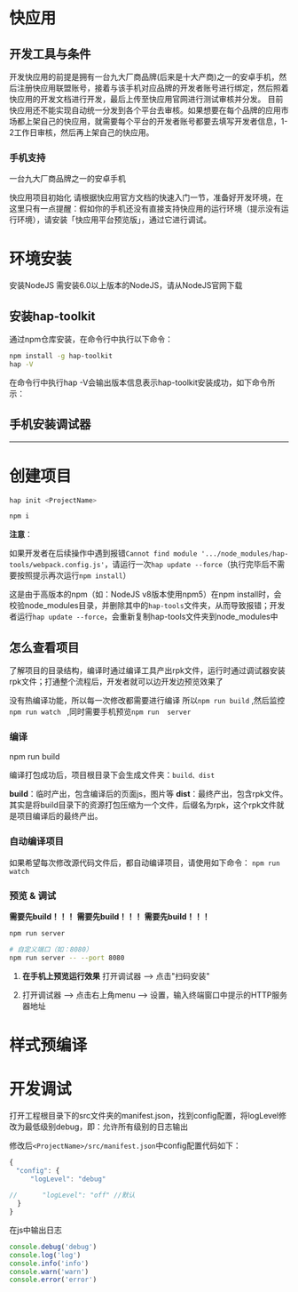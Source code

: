 # 快应用

## 开发工具与条件

开发快应用的前提是拥有一台九大厂商品牌(后来是十大产商)之一的安卓手机，然后注册快应用联盟账号，接着与该手机对应品牌的开发者账号进行绑定，然后照着快应用的开发文档进行开发，最后上传至快应用官网进行测试审核并分发。
目前快应用还不能实现自动统一分发到各个平台去审核。如果想要在每个品牌的应用市场都上架自己的快应用，就需要每个平台的开发者账号都要去填写开发者信息，1-2工作日审核，然后再上架自己的快应用。

### 手机支持
一台九大厂商品牌之一的安卓手机

快应用项目初始化
请根据快应用官方文档的快速入门一节，准备好开发环境，在这里只有一点提醒：假如你的手机还没有直接支持快应用的运行环境（提示没有运行环境），请安装「快应用平台预览版」，通过它进行调试。

# 环境安装
 安装NodeJS
需安装6.0以上版本的NodeJS，请从NodeJS官网下载

## 安装hap-toolkit
通过npm仓库安装，在命令行中执行以下命令：

```bash
npm install -g hap-toolkit
hap -V
```

在命令行中执行hap -V会输出版本信息表示hap-toolkit安装成功，如下命令所示：

## 手机安装调试器


-----------

# 创建项目

```bash
hap init <ProjectName>

npm i
```


**注意**：

如果开发者在后续操作中遇到报错`Cannot find module '.../node_modules/hap-tools/webpack.config.js'`，请运行一次`hap update --force`（执行完毕后不需要按照提示再次运行`npm install`）

这是由于高版本的npm（如：NodeJS v8版本使用npm5）在npm install时，会校验node_modules目录，并删除其中的`hap-tools`文件夹，从而导致报错；开发者运行`hap update --force`，会重新复制hap-tools文件夹到node_modules中

## 怎么查看项目
 
了解项目的目录结构，编译时通过编译工具产出rpk文件，运行时通过调试器安装rpk文件；打通整个流程后，开发者就可以边开发边预览效果了

没有热编译功能，所以每一次修改都需要进行编译
所以`npm run build` ,然后监控`npm run watch ` ,同时需要手机预览`npm run  server`

### 编译
 npm run build

 编译打包成功后，项目根目录下会生成文件夹：`build、dist`

**build**：临时产出，包含编译后的页面js，图片等
**dist**：最终产出，包含rpk文件。其实是将build目录下的资源打包压缩为一个文件，后缀名为rpk，这个rpk文件就是项目编译后的最终产出。

### 自动编译项目
如果希望每次修改源代码文件后，都自动编译项目，请使用如下命令：
`npm run watch`



### 预览 & 调试
**需要先build！！！**
**需要先build！！！**
**需要先build！！！**
```bash
npm run server

# 自定义端口（如：8080）
npm run server -- --port 8080
```

1. **在手机上预览运行效果**  打开调试器 --> 点击"扫码安装"

2. 打开调试器 --> 点击右上角menu --> 设置，输入终端窗口中提示的HTTP服务器地址


# 样式预编译
<!--导入外部文件, 代替style内部样式-->
<style lang="sass" src="./sassFile.sass"></style>

<!--合并外部文件-->
<style lang="sass">
  @import './sassFile.sass';
  .page-sass {
    #testTag {
      .sass-font-text, .sass-font-comma {
        font-size: 60px;
      }
    }
  }
</style>

# 开发调试
打开工程根目录下的src文件夹的manifest.json，找到config配置，将logLevel修改为最低级别debug，即：允许所有级别的日志输出

修改后`<ProjectName>/src/manifest.json`中config配置代码如下：
```js
{
　"config": {
  　　"logLevel": "debug"
  
//   　　"logLevel": "off" //默认
  }
}
```


在js中输出日志
```js
console.debug('debug')
console.log('log')
console.info('info')
console.warn('warn')
console.error('error')
```